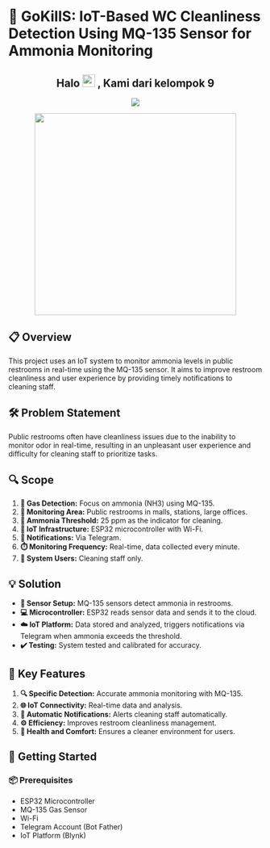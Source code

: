 # 🚽 GoKillS: IoT-Based WC Cleanliness Detection Using MQ-135 Sensor for Ammonia Monitoring

<h2 align="center">Halo <img src="https://media.giphy.com/media/hvRJCLFzcasrR4ia7z/giphy.gif" width="25px"> , Kami dari kelompok 9</h2>
<p align="center">
</p>

<p align="center">
  <a href="https://github.com/DenverCoder1/readme-typing-svg"><img src="https://readme-typing-svg.herokuapp.com?lines=IoT+MySkill;B41+-+B45;Rifky+Alif+Ridho+Aditianto;Muhammaad+Ibnu+Atho’illah;Ahmad+Syahdi+Al+Khawarizmi;Nahda+Khoirunnisa;Ferdi+Hasan&center=true&width=500&height=50"></a>
</p>

<p align="center">
  <img src="https://media.giphy.com/media/R9hmoe4jXSDzlH64h6/giphy.gif" width="400px">
</p>



## 📋 Overview
This project uses an IoT system to monitor ammonia levels in public restrooms in real-time using the MQ-135 sensor. It aims to improve restroom cleanliness and user experience by providing timely notifications to cleaning staff.

## 🛠️ Problem Statement
Public restrooms often have cleanliness issues due to the inability to monitor odor in real-time, resulting in an unpleasant user experience and difficulty for cleaning staff to prioritize tasks.

## 🔍 Scope
1. **🧪 Gas Detection:** Focus on ammonia (NH3) using MQ-135.
2. **📍 Monitoring Area:** Public restrooms in malls, stations, large offices.
3. **🚨 Ammonia Threshold:** 25 ppm as the indicator for cleaning.
4. **📡 IoT Infrastructure:** ESP32 microcontroller with Wi-Fi.
5. **📱 Notifications:** Via Telegram.
6. **⏱️ Monitoring Frequency:** Real-time, data collected every minute.
7. **👥 System Users:** Cleaning staff only.

## 💡 Solution
- **🔧 Sensor Setup:** MQ-135 sensors detect ammonia in restrooms.
- **💻 Microcontroller:** ESP32 reads sensor data and sends it to the cloud.
- **☁️ IoT Platform:** Data stored and analyzed, triggers notifications via Telegram when ammonia exceeds the threshold.
- **✔️ Testing:** System tested and calibrated for accuracy.

## 🌟 Key Features
1. **🔍 Specific Detection:** Accurate ammonia monitoring with MQ-135.
2. **🌐 IoT Connectivity:** Real-time data and analysis.
3. **🔔 Automatic Notifications:** Alerts cleaning staff automatically.
4. **⚙️ Efficiency:** Improves restroom cleanliness management.
5. **💚 Health and Comfort:** Ensures a cleaner environment for users.

## 🚀 Getting Started

### 📦 Prerequisites
- ESP32 Microcontroller
- MQ-135 Gas Sensor
- Wi-Fi
- Telegram Account (Bot Father)
- IoT Platform (Blynk)
